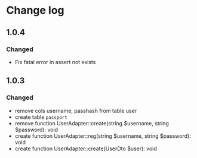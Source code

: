 # Change log

## 1.0.4

### Changed

- Fix fatal error in assert not exists


## 1.0.3

### Changed

- remove cols username, passhash from table user
- create table `passport`
- remove function UserAdapter::create(string $username, string $password): void
- create function UserAdapter::reg(string $username, string $password): void
- create function UserAdapter::create(UserDto $user): void
